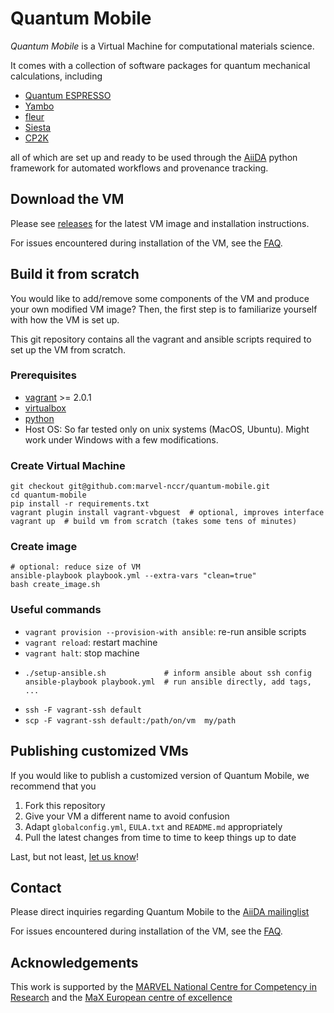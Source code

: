 # Quantum Mobile

*Quantum Mobile* is a Virtual Machine for computational materials science.

It comes with a collection of software packages for quantum
mechanical calculations, including

 * [Quantum ESPRESSO](http://www.quantum-espresso.org/)
 * [Yambo](http://www.yambo-code.org/)
 * [fleur](http://www.flapw.de/)
 * [Siesta](https://launchpad.net/siesta)
 * [CP2K](https://www.cp2k.org)

all of which are set up and ready to be used through the
[AiiDA](http://www.aiida.net) python framework for automated workflows and
provenance tracking.

## Download the VM

Please see [releases](https://github.com/marvel-nccr/quantum-mobile/releases) for the latest VM image and installation instructions.

For issues encountered during installation of the VM, see the [FAQ](https://github.com/marvel-nccr/quantum-mobile/wiki/Frequently-Asked-Questions).

## Build it from scratch

You would like to add/remove some components of the VM
and produce your own modified VM image?
Then, the first step is to familiarize yourself with how the VM is set up.

This git repository contains all the vagrant and ansible scripts 
required to set up the VM from scratch.

### Prerequisites

- [vagrant](https://www.vagrantup.com/downloads.html) >= 2.0.1
- [virtualbox](https://www.virtualbox.org/wiki/Downloads)
- [python](https://www.python.org/)
- Host OS: So far tested only on unix systems (MacOS, Ubuntu). Might work under Windows with a few modifications.

### Create Virtual Machine

```
git checkout git@github.com:marvel-nccr/quantum-mobile.git
cd quantum-mobile
pip install -r requirements.txt
vagrant plugin install vagrant-vbguest  # optional, improves interface
vagrant up  # build vm from scratch (takes some tens of minutes)
```

### Create image
```
# optional: reduce size of VM
ansible-playbook playbook.yml --extra-vars "clean=true"
bash create_image.sh
```

### Useful commands

 * `vagrant provision --provision-with ansible`: re-run ansible scripts
 * `vagrant reload`: restart machine
 * `vagrant halt`: stop machine
 * ```
   ./setup-ansible.sh             # inform ansible about ssh config
   ansible-playbook playbook.yml  # run ansible directly, add tags, ...
   ```
 * ```ssh -F vagrant-ssh default```
 * ```scp -F vagrant-ssh default:/path/on/vm  my/path```

## Publishing customized VMs

If you would like to publish a customized version of Quantum Mobile, we recommend that you

 1. Fork this repository
 1. Give your VM a different name to avoid confusion
 1. Adapt `globalconfig.yml`, `EULA.txt` and `README.md` appropriately
 1. Pull the latest changes from time to time to keep things up to date

Last, but not least, [let us know](mailto:leopold.talirz@gmail.com)!

## Contact

Please direct inquiries regarding Quantum Mobile to the [AiiDA mailinglist](http://www.aiida.net/mailing-list/)

For issues encountered during installation of the VM, see the [FAQ](https://github.com/marvel-nccr/quantum-mobile/wiki/Frequently-Asked-Questions).

## Acknowledgements

This work is supported by the [MARVEL National Centre for Competency in
Research](http://nccr-marvel.ch) and the [MaX European centre of
excellence](http://www.max-centre.eu/)
